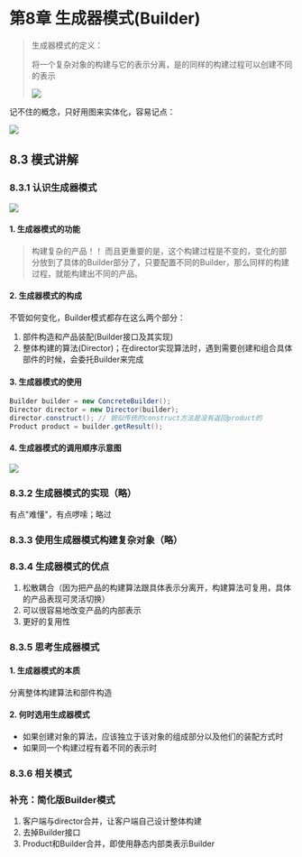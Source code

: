 # 第8章 生成器模式(Builder)

> 生成器模式的定义：
>
> 将一个复杂对象的构建与它的表示分离，是的同样的构建过程可以创建不同的表示
>
> ![](https://ws1.sinaimg.cn/large/8747d788gy1fy55skxzoxj20wv0jz0to.jpg)

记不住的概念，只好用图来实体化，容易记点：

![](https://ws1.sinaimg.cn/large/8747d788gy1fy8p19t1jkj21d40o0n7m.jpg)

## 8.3 模式讲解

### 8.3.1 认识生成器模式

![](https://ws1.sinaimg.cn/large/8747d788gy1fy4e510k68j21kw0qkakc.jpg)

#### 1. 生成器模式的功能

> 构建复杂的产品！！
> 而且更重要的是，这个构建过程是不变的，变化的部分放到了具体的Builder部分了，只要配置不同的Builder，那么同样的构建过程，就能构建出不同的产品。

#### 2. 生成器模式的构成

不管如何变化，Builder模式都存在这么两个部分：

1. 部件构造和产品装配(Builder接口及其实现)
2. 整体构建的算法(Director)；在director实现算法时，遇到需要创建和组合具体部件的时候，会委托Builder来完成

#### 3. 生成器模式的使用

```java
Builder builder = new ConcreteBuilder();
Director director = new Director(builder);
director.construct(); // 貌似传统的construct方法是没有返回product的
Product product = builder.getResult();
```

#### 4. 生成器模式的调用顺序示意图

![](https://ws1.sinaimg.cn/large/8747d788gy1fy4eywp03jj216e0rxtfi.jpg)

### 8.3.2 生成器模式的实现（略）

有点"难懂"，有点啰嗦；略过

### 8.3.3 使用生成器模式构建复杂对象（略）

### 8.3.4 生成器模式的优点

1. 松散耦合（因为把产品的构建算法跟具体表示分离开，构建算法可复用，具体的产品表现可灵活切换）
2. 可以很容易地改变产品的内部表示
3. 更好的复用性

### 8.3.5 思考生成器模式

#### 1. 生成器模式的本质

分离整体构建算法和部件构造

#### 2. 何时选用生成器模式

* 如果创建对象的算法，应该独立于该对象的组成部分以及他们的装配方式时
* 如果同一个构建过程有着不同的表示时

### 8.3.6 相关模式



### 补充：简化版Builder模式

1. 客户端与director合并，让客户端自己设计整体构建
2. 去掉Builder接口
3. Product和Builder合并，即使用静态内部类表示Builder